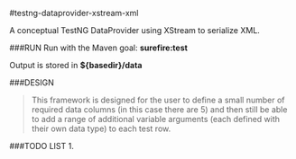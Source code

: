 #testng-dataprovider-xstream-xml

A conceptual TestNG DataProvider using XStream to serialize XML.

###RUN
Run with the Maven goal:  **surefire:test**

Output is stored in **${basedir}/data**

###DESIGN
>This framework is designed for the user to define 
>a small number of required data columns (in this 
>case there are 5) and then still be able to add a 
>range of additional variable arguments (each defined 
>with their own data type) to each test row.

###TODO LIST
1.  

